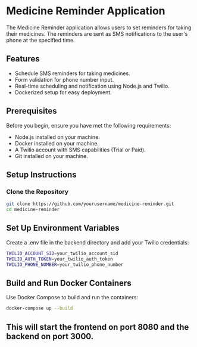 # Medicine Reminder Application

The Medicine Reminder application allows users to set reminders for taking their medicines. The reminders are sent as SMS notifications to the user's phone at the specified time.

## Features

- Schedule SMS reminders for taking medicines.
- Form validation for phone number input.
- Real-time scheduling and notification using Node.js and Twilio.
- Dockerized setup for easy deployment.

## Prerequisites

Before you begin, ensure you have met the following requirements:

- Node.js installed on your machine.
- Docker installed on your machine.
- A Twilio account with SMS capabilities (Trial or Paid).
- Git installed on your machine.

## Setup Instructions

### Clone the Repository

```bash
git clone https://github.com/yourusername/medicine-reminder.git
cd medicine-reminder
```

## Set Up Environment Variables
Create a .env file in the backend directory and add your Twilio credentials:

```bash
TWILIO_ACCOUNT_SID=your_twilio_account_sid
TWILIO_AUTH_TOKEN=your_twilio_auth_token
TWILIO_PHONE_NUMBER=your_twilio_phone_number
```

## Build and Run Docker Containers
Use Docker Compose to build and run the containers:
```bash
docker-compose up --build
```

## This will start the frontend on port 8080 and the backend on port 3000.

